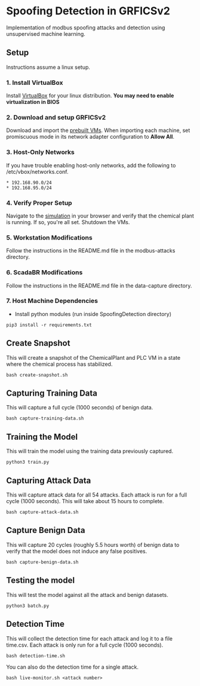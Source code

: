 # Spoofing Detection in GRFICSv2
Implementation of modbus spoofing attacks and detection using unsupervised machine learning.

## Setup
Instructions assume a linux setup.
### 1. Install VirtualBox
Install [VirtualBox](https://www.virtualbox.org/wiki/Linux_Downloads) for your linux distribution.
**You may need to enable virtualization in BIOS**

### 2. Download and setup GRFICSv2
Download and import the [prebuilt VMs](https://github.com/Fortiphyd/GRFICSv2).
When importing each machine, set promiscuous mode in its network adapter configuration to **Allow All**.

### 3. Host-Only Networks
If you have trouble enabling host-only networks, add the following to /etc/vbox/networks.conf.
```
* 192.168.90.0/24
* 192.168.95.0/24
```

### 4. Verify Proper Setup
Navigate to the [simulation](192.168.95.10) in your browser and verify that the chemical plant is running. If so, you're all set. Shutdown the VMs.

### 5. Workstation Modifications
Follow the instructions in the README.md file in the modbus-attacks directory.

### 6. ScadaBR Modifications
Follow the instructions in the README.md file in the data-capture directory.

### 7. Host Machine Dependencies
* Install python modules (run inside SpoofingDetection directory)
```
pip3 install -r requirements.txt
```
## Create Snapshot
This will create a snapshot of the ChemicalPlant and PLC VM in a state where the chemical process has stabilized.
```
bash create-snapshot.sh
```
## Capturing Training Data
This will capture a full cycle (1000 seconds) of benign data.
```
bash capture-training-data.sh
```
## Training the Model
This will train the model using the training data previously captured.
```
python3 train.py
```
## Capturing Attack Data
This will capture attack data for all 54 attacks. Each attack is run for a full cycle (1000 seconds). This will take about 15 hours to complete.
```
bash capture-attack-data.sh
```
## Capture Benign Data
This will capture 20 cycles (roughly 5.5 hours worth) of benign data to verify that the model does not induce any false positives.
```
bash capture-benign-data.sh
```
## Testing the model
This will test the model against all the attack and benign datasets.
```
python3 batch.py
```
## Detection Time
This will collect the detection time for each attack and log it to a file time.csv. Each attack is only run for a full cycle (1000 seconds).
```
bash detection-time.sh
```
You can also do the detection time for a single attack.
```
bash live-monitor.sh <attack number>
```
